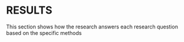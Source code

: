 # RESULTS
This section shows how the research answers each research question based on the specific methods
